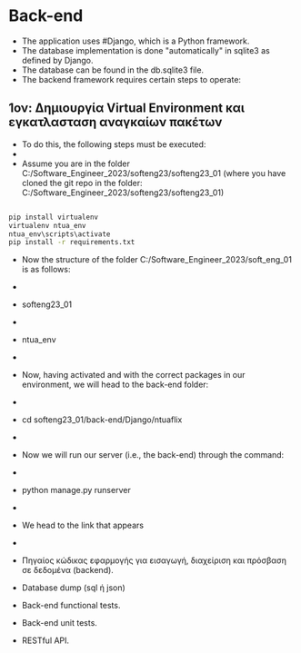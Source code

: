 # Back-end

- The application uses #Django, which is a Python framework.
- The database implementation is done "automatically" in sqlite3 as defined by Django.
- The database can be found in the db.sqlite3 file.
- The backend framework requires certain steps to operate:
## 1ον: Δημιουργία Virtual Environment και εγκατλασταση αναγκαίων πακέτων
-  To do this, the following steps must be executed:
-  
-  Assume you are in the folder C:/Software_Engineer_2023/softeng23/softeng23_01 (where you have cloned the git repo in the folder: C:/Software_Engineer_2023/softeng23/softeng23_01)

  ```bash

  pip install virtualenv
  virtualenv ntua_env
  ntua_env\scripts\activate
  pip install -r requirements.txt

  ```
-  Now the structure of the folder C:/Software_Engineer_2023/soft_eng_01 is as follows:
-  
-  softeng23_01
-  
-  ntua_env
-  
-  Now, having activated and with the correct packages in our environment, we will head to the back-end folder:
-  
-  cd softeng23_01/back-end/Django/ntuaflix
-  
-  Now we will run our server (i.e., the back-end) through the command:
-  
-  python manage.py runserver
-  
-  We head to the link that appears






-   




- Πηγαίος κώδικας εφαρμογής για εισαγωγή, διαχείριση και
  πρόσβαση σε δεδομένα (backend).
- Database dump (sql ή json)
- Back-end functional tests.
- Back-end unit tests.
- RESTful API.

